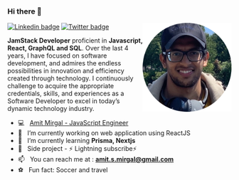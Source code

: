 ### Hi there 👋

<img align="right" src="https://github.com/AmitMirgal/AmitMirgal/blob/master/AM.png" alt="Amit Mirgal" height="auto" width="200">

[![Linkedin badge](https://img.shields.io/badge/-LinkedIn-blue?style=for-the-badge&logo=Linkedin&logocolor=white&labelColor=blue&color=blue)](https://www.linkedin.com/in/amit-mirgal/)
[![Twitter badge](https://img.shields.io/badge/-Twitter-white?style=for-the-badge&logo=Twitter&logoColor=white&labelColor=green&color=green)](https://twitter.com/amit_mirgal/)

**JamStack Developer** proficient in **Javascript, React, GraphQL and SQL**. Over the last 4 years, I have focused on software development, and admires the endless possibilities in innovation and efficiency created through technology. I continuously challenge to acquire the appropriate credentials, skills, and experiences as a Software Developer to excel in today’s dynamic technology industry.  

- 💻  &nbsp; [Amit Mirgal - JavaScript Engineer](https://devmit-io.vercel.app/)
- 🔭  &nbsp; I’m currently working on web application using ReactJS
- 🌱  &nbsp; I’m currently learning **Prisma, Nextjs**
- 💼  &nbsp; Side project - ⚡ Lightning subscribe⚡
- 📫  &nbsp; You can reach me at : **amit.s.mirgal@gmail.com**
- ⚽  &nbsp; Fun fact: Soccer and travel
